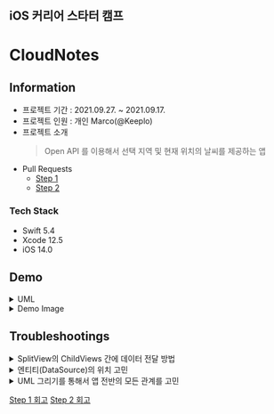 ## iOS 커리어 스타터 캠프

# CloudNotes
## Information
* 프로젝트 기간 : 2021.09.27. ~ 2021.09.17.
* 프로젝트 인원 : 개인 Marco(@Keeplo)
* 프로젝트 소개 
    > Open API 를 이용해서 선택 지역 및 현재 위치의 날씨를 제공하는 앱
* Pull Requests
    * [Step 1](https://github.com/yagom-academy/ios-cloud-notes/pull/50)  
    * [Step 2](https://github.com/yagom-academy/ios-cloud-notes/pull/63)

### Tech Stack
* Swift 5.4
* Xcode 12.5
* iOS 14.0

## Demo
<details><summary>UML</summary><div markdown="1">
   
<img width="1572" alt="after" src="https://user-images.githubusercontent.com/24707229/159155648-55b974dd-28a9-4537-bc58-cee536eab2ad.png">
</div></details>
<details><summary>Demo Image</summary><div markdown="1">
    
**iPhone 12 Pro Max Portrait**   
![iPhone 12 Pro Max Portrait](https://user-images.githubusercontent.com/24707229/159155657-9d33f363-2093-4573-ad84-4131300dee7d.gif)

**iPhone 12 Pro Max Landscape Right**  
![iPhone 12 Pro Max Landscape Right](https://user-images.githubusercontent.com/24707229/159155664-1596241b-8351-4f51-a0d3-23805796241a.gif)

**iPad 11-inch Pro Portrait**  
![iPad 11-inch Pro Portrait](https://user-images.githubusercontent.com/24707229/159155666-ea0229a9-02d2-41b4-8b17-1266ca5dd83a.gif)
</div></details>

## Troubleshootings
<details><summary> SplitView의 ChildViews 간에 데이터 전달 방법 </summary><div markdown="1">

> ContainerView(SplitViewController)
> PrimaryView(PrimaryViewController)  
> Secondary Column(SecondaryViewController)
    
구조를 가진 SplitView 형태에서 PrimaryView에서 선택된 메모를 Secondary Column인 ViewController로 데이터를 전달하는 과정을 고민함
<details><summary>예제코드</summary>
<div markdown="1">

```swift
// MARK: - TableView Primary Column
class PrimaryTableViewDataSource: NSObject {
    typealias SelectedMemoAction = (Memo, IndexPath, Bool) -> Void
    
    private var selectedMemoAction: SelectedMemoAction?
    private var memos: [Memo] = []
    
    init(showDetailAction: @escaping SelectedMemoAction) {
        super.init()
        self.selectedMemoAction = showDetailAction
    }
}
// MARK: - TableView Delegate
extension PrimaryTableViewDataSource: UITableViewDelegate {
    func tableView(_ tableView: UITableView, didSelectRowAt indexPath: IndexPath) {
        let selectedMemo = memos[indexPath.row]
        selectedMemoAction?(selectedMemo, indexPath, true)
    }
}
// MARK: - Container View
extension SplitViewController: SelectedCellDelegate {
    func showSelectedDetail(_ memo: Memo, isSelected: Bool) {
        secondaryViewController?.updateDetailView(by: memo)
        if isSelected {
            show(.secondary)
        }
    }
}
```
</div></details>
직접 ChildViews (PrimaryView-SecondaryColumn) 간에 데이터를 전달하는 것보다 Container View를 거치는 형태로 위 예제코드처럼 구현함 아래 공식문서에서 Message Forwarding 자료를 참고함

> 참고자료 [Documentation - SplitViewController](https://developer.apple.com/documentation/uikit/uisplitviewcontroller/)
> ![메시지](https://user-images.githubusercontent.com/24707229/159155677-9db52e4a-7149-4490-9ba5-310f3d3ad2e3.png)



</div></details>
<details><summary> 엔티티(DataSource)의 위치 고민 </summary><div markdown="1">

> ViewController (Primary, Secondary)가 동일한 하나의 엔티티를 참조함  
> ContainerView에 위치하면 좋을지 실제로 사용할 ChildViewController에서 다뤄야 할지 고민
<details><summary>변화 과정 및 각 구현의 문제점 정리</summary>
<div markdown="1">

  **기존 위치**
  ```swift 
  // Step 1에서 List를 위한 Memo 배열 위치
  class PrimaryTableViewDataSource: NSObject {
    // ...
    private var memos: [Memo] = []
  }
  ```
  -> 문제점 : TableViewController와의 소통이 Container와 중복됨, SecondaryViewController와의 소통이 복잡함
  
  **AppDelegate에서 관리**
  ```swift
  // 첫번째 변경 아이디어 AppDelegate
  @main
  class AppDelegate: UIResponder, UIApplicationDelegate {
    var memos: [Memo] = []
  }

  // MARK: - TableView DataSource
  extension PrimaryViewController {
    let appDelegate = UIApplication.shared.delegate as! AppDelegate
    override func tableView(_ tableView: UITableView, numberOfRowsInSection section: Int) -> Int {
        return appDelegate.memos.count
    }
  }
  ```
  -> 문제점 : 현재 앱에서 큰 문제가 되지 않지만 규모가 커진다면 Container를 벗어나 전역으로 관리하는 Resource는 좋지 않음..
  
  **DataManager**
  ```swift
  // CoreData Manager에서 해당 배열으 저장
  class MemoCoreDataManager {
    static let shared = MemoCoreDataManager()
    private var memos: [MemoData] {
  
  // MARK: - TableView DataSource
  extension PrimaryViewController {
    let coreManager MemoCoreDataManager.shared
  
    override func tableView(_ tableView: UITableView, numberOfRowsInSection section: Int) -> Int {
        return coreManager.memos.count
    }
  }
  ```
  -> 상황에 따라 환경에 따라 다르겠지만 추후 CoreData(영구저장) 및 Cloud(동기화) 등 처리할 DataManager의 위치시킴
 
</div></details>
</div></details>

<details><summary> UML 그리기를 통해서 앱 전반의 모든 관계를 고민 </summary><div markdown="1">
    
* **Before**  
<img width="1442" alt="before" src="https://user-images.githubusercontent.com/24707229/159155685-506363f9-52cc-4768-8aeb-5689b8730a22.png">
두 ChildViews가 Container ViewController의 인스턴스를 참조하면서 집합관계와 합성관계를 동시에 가지거나, 모든 ViewController에서 의존관계가 얽혀 있음

UML을 그리고 나서 현재 구조에 문제점을 깨닫고 의존관계를 줄이는 작업을 시도함 
* **After**  
<img width="1572" alt="after" src="https://user-images.githubusercontent.com/24707229/159155688-d7848508-51d8-4107-a847-a767b76683e8.png">
CoreDataManager가 Data Resource 역할을 하고 각 Child ViewController에 의존관계가 되는 형태로 변경
</div></details>

[Step 1 회고](https://github.com/keeplo/ios-cloud-notes/tree/step1)
[Step 2 회고](https://github.com/keeplo/ios-cloud-notes/tree/step2)


